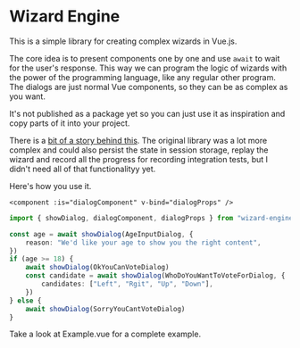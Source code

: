# Wizard Engine

This is a simple library for creating complex wizards in Vue.js.

The core idea is to present components one by one and use `await` to wait for the user's response. This way we can program the logic of wizards with the power of the programming language, like any regular other program. The dialogs are just normal Vue components, so they can be as complex as you want.

It's not published as a package yet so you can just use it as inspiration and copy parts of it into your project.

There is a [bit of a story behind this](https://blog.waleson.com/2022/10/the-easee-wizard-engine.html). The original library was a lot more complex and could also persist the state in session storage, replay the wizard and record all the progress for recording integration tests, but I didn't need all of that functionalityy yet.

Here's how you use it.

```vuejs
<component :is="dialogComponent" v-bind="dialogProps" />
```

```typescript
import { showDialog, dialogComponent, dialogProps } from "wizard-engine"

const age = await showDialog(AgeInputDialog, {
    reason: "We'd like your age to show you the right content",
})
if (age >= 18) {
    await showDialog(OkYouCanVoteDialog)
    const candidate = await showDialog(WhoDoYouWantToVoteForDialog, {
        candidates: ["Left", "Rgit", "Up", "Down"],
    })
} else {
    await showDialog(SorryYouCantVoteDialog)
}
```


Take a look at Example.vue for a complete example.
